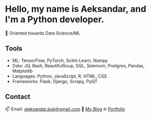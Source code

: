 # Hello, my name is Aeksandar, and I'm a Python developer.

👋 Oriented towards Data Science/ML 

## Tools
- ML: TensorFlow, PyTorch, Scikit-Learn, Numpy
- Data: JQ, Bash, BeautifulSoup, SQL, Selenium, Postgres, Pandas, Matplotlib
- Languages: Python, JavaScript, R, HTML, CSS
- Frameworks: Flask, Django, Scrapy, PyQT

## Contact
📫 Email: aleksandar.buk@gmail.com
📝 [My Blog](http://16.171.160.221:8000)
🌐 [Portfolio](https://aleksandarbuk.github.io/Alex.github.io/)

